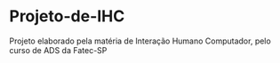 # Projeto-de-IHC
Projeto elaborado pela matéria de Interação Humano Computador, pelo curso de ADS da Fatec-SP
